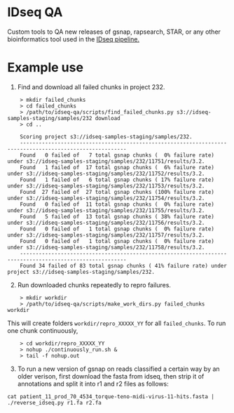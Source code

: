 # IDseq QA
Custom tools to QA new releases of gsnap, rapsearch, STAR, or any other bioinformatics tool used in the [IDseq pipeline.](https://github.com/chanzuckerberg/idseq-dag/)

# Example use

1. Find and download all failed chunks in project 232.
```
    > mkdir failed_chunks
    > cd failed_chunks
    > /path/to/idseq-qa/scripts/find_failed_chunks.py s3://idseq-samples-staging/samples/232 download
    > cd ..

    Scoring project s3://idseq-samples-staging/samples/232.
    --------------------------------------------------------------------------------------------------------
    Found   0 failed of   7 total gsnap chunks (  0% failure rate) under s3://idseq-samples-staging/samples/232/11751/results/3.2.
    Found   1 failed of  17 total gsnap chunks (  6% failure rate) under s3://idseq-samples-staging/samples/232/11752/results/3.2.
    Found   1 failed of   6 total gsnap chunks ( 17% failure rate) under s3://idseq-samples-staging/samples/232/11753/results/3.2.
    Found  27 failed of  27 total gsnap chunks (100% failure rate) under s3://idseq-samples-staging/samples/232/11754/results/3.2.
    Found   0 failed of  11 total gsnap chunks (  0% failure rate) under s3://idseq-samples-staging/samples/232/11755/results/3.2.
    Found   5 failed of  13 total gsnap chunks ( 38% failure rate) under s3://idseq-samples-staging/samples/232/11756/results/3.2.
    Found   0 failed of   1 total gsnap chunks (  0% failure rate) under s3://idseq-samples-staging/samples/232/11757/results/3.2.
    Found   0 failed of   1 total gsnap chunks (  0% failure rate) under s3://idseq-samples-staging/samples/232/11758/results/3.2.
    --------------------------------------------------------------------------------------------------------
    Found 34 failed of 83 total gsnap chunks ( 41% failure rate) under project s3://idseq-samples-staging/samples/232.    
```

2. Run downloaded chunks repeatedly to repro failures.
```
    > mkdir workdir
    > /path/to/idseq-qa/scripts/make_work_dirs.py failed_chunks workdir
```
This will create folders `workdir/repro_XXXXX_YY` for all `failed_chunks`.  To run one chunk continuously,
```
    > cd workdir/repro_XXXXX_YY
    > nohup ./continuously_run.sh &
    > tail -f nohup.out
```

3. To run a new version of gsnap on reads classified a certain way by an older verison,
first download the fasta from idseq, then strip it of annotations and split it into
r1 and r2 files as follows:
```
cat patient_11_prod_70_4534_torque-teno-midi-virus-11-hits.fasta | ./reverse_idseq.py r1.fa r2.fa
```

